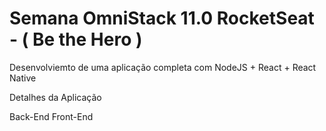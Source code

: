 # Semana OmniStack 11.0 RocketSeat - ( Be the Hero )
Desenvolviemto de uma aplicação completa com NodeJS + React + React Native

Detalhes da Aplicação

Back-End
Front-End
